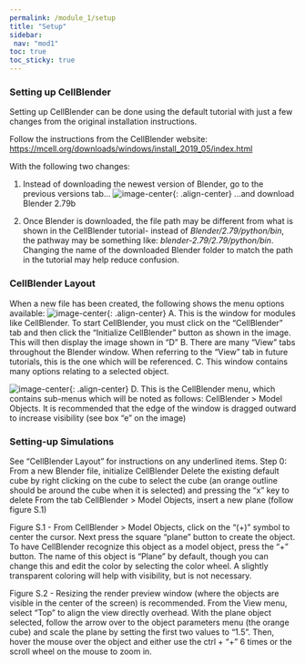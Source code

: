 ```yaml
---
permalink: /module_1/setup
title: "Setup"
sidebar: 
 nav: "mod1"
toc: true
toc_sticky: true
---
```



### Setting up CellBlender 
Setting up CellBlender can be done using the default tutorial with just a few changes from the original installation instructions.

Follow the instructions from the CellBlender website: https://mcell.org/downloads/windows/install_2019_05/index.html

With the following two changes: 

1. Instead of downloading the newest version of Blender, go to the previous versions tab...
![image-center](../assets/images/m1_image13.png){: .align-center}
...and download Blender 2.79b

2. Once Blender is downloaded,  the file path may be different from what is shown in the CellBlender tutorial- instead of *Blender/2.79/python/bin*, the pathway may be something like: *blender-2.79/2.79/python/bin*. Changing the name of the downloaded Blender folder to match the path in the tutorial may help reduce confusion. 

### CellBlender Layout

When a new file has been created, the following shows the menu options available: 
![image-center](../assets/images/m1_image3.png){: .align-center}
A. This is the window for modules like CellBlender. To start CellBlender, you must click on the “CellBlender” tab and then click the “Initialize CellBlender” button as shown in the image. This will then display the image shown in “D” 
B. There are many “View” tabs throughout the Blender window. When referring to the “View” tab in future tutorials,  this is the one which will be referenced. 
C. This window contains many options relating to a selected object. 

![image-center](../assets/images/m1_image12.png){: .align-center}
D. This is the CellBlender menu, which contains sub-menus which will be noted as follows: CellBlender > Model Objects. It is recommended that the edge of the window is dragged outward to increase visibility (see box “e” on the image) 

### Setting-up Simulations

See “CellBlender Layout” for instructions on any underlined items. 
Step 0: 
From a new Blender file, initialize CellBlender
Delete the existing default cube by right clicking on the cube to select the cube (an orange outline should be around the cube when it is selected) and pressing the “x” key to delete
From the tab CellBlender > Model Objects, insert a new plane (follow figure S.1) 

Figure S.1 - From CellBlender > Model Objects, click on the “(+)” symbol to center the cursor. Next press the square “plane” button to create the object. To have CellBlender recognize this object as a model object, press the “+” button. The name of this object is “Plane” by default, though you can change this and edit the color by selecting the color wheel. A slightly transparent coloring will help with visibility, but is not necessary. 


Figure S.2 - Resizing the render preview window (where the objects are visible in the center of the screen) is recommended. From the View menu, select “Top” to align the view directly overhead. With the plane object selected, follow the arrow over to the object parameters menu (the orange cube) and scale the plane by setting the first two values to “1.5”. Then, hover the mouse over the object and either use the ctrl + “+” 6 times or the scroll wheel on the mouse to zoom in. 
